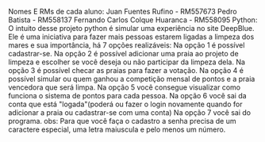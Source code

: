 Nomes E RMs de cada aluno:
Juan Fuentes Rufino - RM557673
Pedro Batista - RM558137
Fernando Carlos Colque Huaranca - RM558095
Python:
O intuito desse projeto python é simular uma experiência no site DeepBlue. Ele é uma iniciativa para fazer mais pessoas estarem ligadas a limpeza dos mares e sua importância, há 7 opções realizáveis:
Na opção 1 é possível cadastrar-se.
Na opção 2 é possível adicionar uma praia ao projeto de limpeza e escolher se você deseja ou não participar da limpeza dela.
Na opção 3 é possível checar as praias para fazer a votação.
Na opção 4 é possível simular ou quem ganhou a competição mensal de pontos e a praia vencedora que será limpa.
Na opção 5 você consegue visualizar como funciona o sistema de pontos para cada pessoa.
Na opção 6 você sai da conta que está "logada"(poderá ou fazer o login novamente quando for adicionar a praia ou cadastrar-se com uma conta)
Na opção 7 você sai do programa.
obs:
Para que você faça o cadastro a senha precisa de um caractere especial, uma letra maiuscula e pelo menos um número.
